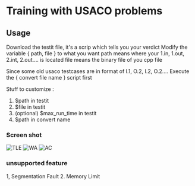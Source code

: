 # Training with USACO problems
## Usage
Download the testit file, it's a scrip which tells you your verdict
Modify the variable { path, file } to what you want
path means where your 1.in, 1.out, 2.int, 2.out.... is located
file means the binary file of you cpp file

Since some old usaco testcases are in format of I.1, O.2, I.2, O.2.... 
Execute the { convert file name } script first

Stuff to customize :
  1. $path in testit
  2. $file in testit
  3. (optional) $max_run_time in testit
  4. $path in convert name
  
### Screen shot 
![TLE](https://github.com/Kevin-Zhang-TW/usaco_practice_log/blob/master/TLE.png)
![WA](https://github.com/Kevin-Zhang-TW/usaco_practice_log/blob/master/WA.png)
![AC](https://github.com/Kevin-Zhang-TW/usaco_practice_log/blob/master/AC.png)
### unsupported feature
  1, Segmentation Fault
  2. Memory Limit
  
